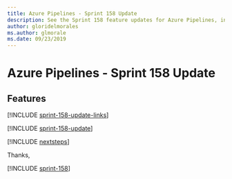 ```yaml
---
title: Azure Pipelines - Sprint 158 Update
description: See the Sprint 158 feature updates for Azure Pipelines, including next steps.
author: gloridelmorales
ms.author: glmorale
ms.date: 09/23/2019
---
```


# Azure Pipelines - Sprint 158 Update

## Features

[!INCLUDE [sprint-158-update-links](../includes/pipelines/sprint-158-update-links.md)]

[!INCLUDE [sprint-158-update](../includes/pipelines/sprint-158-update.md)]

[!INCLUDE [nextsteps](../includes/nextsteps.md)]

Thanks,

[!INCLUDE [sprint-158](../includes/signer/sprint-158.md)]

